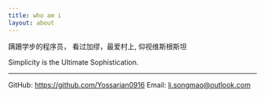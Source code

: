```yaml
---
title: who am i
layout: about
---
```


蹒跚学步的程序员，
看过加缪，最爱村上,
仰视维斯根斯坦

Simplicity is the Ultimate Sophistication.





---
GitHub: https://github.com/Yossarian0916
Email: li.songmao@outlook.com


